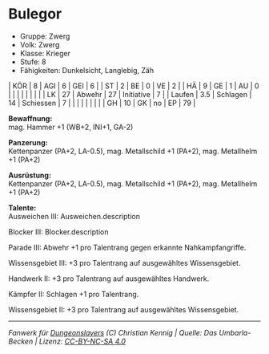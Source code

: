 # Bulegor  
- Gruppe: Zwerg  
- Volk: Zwerg  
- Klasse: Krieger  
- Stufe: 8  
- Fähigkeiten: Dunkelsicht, Langlebig, Zäh  


| KÖR    | 8   | AGI      | 6  | GEI        | 6  |
| ST     | 2   | BE       | 0  | VE         | 2  |
| HÄ     | 9   | GE       | 1  | AU         | 0  |
|        |     |          |    |            |    |
| LK     | 27  | Abwehr   | 27 | Initiative | 7  |
| Laufen | 3.5 | Schlagen | 14 | Schiessen  | 7  |
|        |     |          |    |            |    |
| GH     | 10  | GK       | no | EP         | 79 |


**Bewaffnung:**  
mag. Hammer +1 (WB+2, INI+1, GA-2)

**Panzerung:**  
Kettenpanzer (PA+2, LA-0.5), mag. Metallschild +1 (PA+2), mag. Metallhelm +1 (PA+2)

**Ausrüstung:**  
Kettenpanzer (PA+2, LA-0.5), mag. Metallschild +1 (PA+2), mag. Metallhelm +1 (PA+2)

**Talente:**  
Ausweichen III: Ausweichen.description

Blocker III: Blocker.description

Parade III: Abwehr +1 pro Talentrang gegen erkannte Nahkampfangriffe.

Wissensgebiet III: +3 pro Talentrang auf ausgewähltes Wissensgebiet.

Handwerk II: +3 pro Talentrang auf ausgewähltes Handwerk.

Kämpfer II: Schlagen +1 pro Talentrang.

Wissensgebiet II: +3 pro Talentrang auf ausgewähltes Wissensgebiet.





___
*Fanwerk für [Dungeonslayers](https://www.dungeonslayers.net/) (C) Christian Kennig | Quelle: Das Umbarla-Becken | Lizenz: [CC-BY-NC-SA 4.0](https://creativecommons.org/licenses/by-nc-sa/4.0/deed.de)*